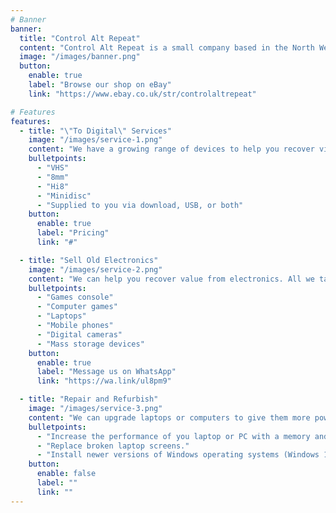 ```yaml
---
# Banner
banner:
  title: "Control Alt Repeat"
  content: "Control Alt Repeat is a small company based in the North West of the UK. We're aiming to reduce electronic waste going unloved or to waste.<br />We can help with recoving old memories from tapes, selling your unused games consoles, or minor repairs and refurbishing. Read on to find out more about our services."
  image: "/images/banner.png"
  button:
    enable: true
    label: "Browse our shop on eBay"
    link: "https://www.ebay.co.uk/str/controlaltrepeat"

# Features
features:
  - title: "\"To Digital\" Services"
    image: "/images/service-1.png"
    content: "We have a growing range of devices to help you recover video, audio, and data from old media:"
    bulletpoints:
      - "VHS"
      - "8mm"
      - "Hi8"
      - "Minidisc"
      - "Supplied to you via download, USB, or both"
    button:
      enable: true
      label: "Pricing"
      link: "#"

  - title: "Sell Old Electronics"
    image: "/images/service-2.png"
    content: "We can help you recover value from electronics. All we take is a 20% commission from the final sale price:"
    bulletpoints:
      - "Games console"
      - "Computer games"
      - "Laptops"
      - "Mobile phones"
      - "Digital cameras"
      - "Mass storage devices"
    button:
      enable: true
      label: "Message us on WhatsApp"
      link: "https://wa.link/ul8pm9"

  - title: "Repair and Refurbish"
    image: "/images/service-3.png"
    content: "We can upgrade laptops or computers to give them more power and longer life. Often this is a simple process. However it may not always be possible with some types of laptop:"
    bulletpoints:
      - "Increase the performance of you laptop or PC with a memory and RAM upgrade."
      - "Replace broken laptop screens."
      - "Install newer versions of Windows operating systems (Windows 11) or go Linux!"
    button:
      enable: false
      label: ""
      link: ""
---
```

